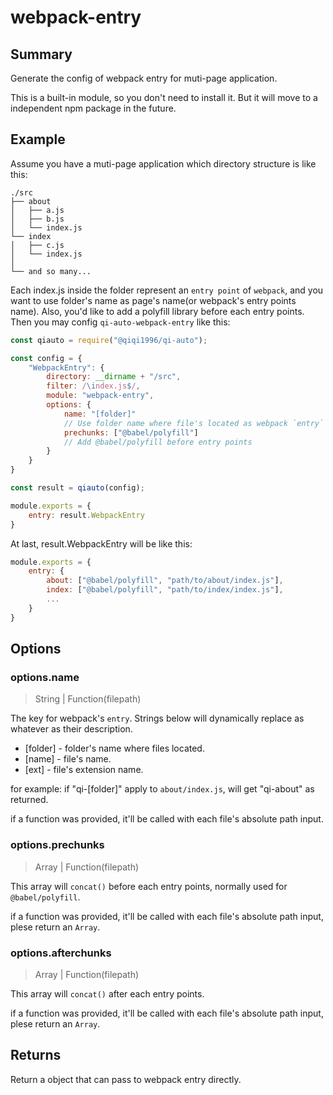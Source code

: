 # webpack-entry

## Summary

Generate the config of webpack entry for muti-page application.

This is a built-in module, so you don't need to install it. But it will move to a independent npm package in the future.

## Example

Assume you have a muti-page application which directory structure is like this:

```
./src
├── about
│   ├── a.js
│   ├── b.js
│   └── index.js
└── index
│   ├── c.js
│   └── index.js
│
└── and so many...
```

Each index.js inside the folder represent an `entry point` of `webpack`, and you want to use folder's name as page's name(or webpack's entry points name). Also, you'd like to add a polyfill library before each entry points. Then you may config `qi-auto-webpack-entry` like this:

```javascript
const qiauto = require("@qiqi1996/qi-auto");

const config = {
    "WebpackEntry": {
        directory: __dirname + "/src",
        filter: /\index.js$/,
        module: "webpack-entry",
        options: {
            name: "[folder]"
            // Use folder name where file's located as webpack `entry`'s key
            prechunks: ["@babel/polyfill"]
            // Add @babel/polyfill before entry points
        }
    }
}

const result = qiauto(config);

module.exports = {
    entry: result.WebpackEntry
}
```

At last, result.WebpackEntry will be like this:

```javascript
module.exports = {
    entry: {
        about: ["@babel/polyfill", "path/to/about/index.js"],
        index: ["@babel/polyfill", "path/to/index/index.js"],
        ...
    }
}
```

## Options

### options.name

> String | Function(filepath)

The key for webpack's `entry`. Strings below will dynamically replace as whatever as their description.

* [folder] - folder's name where files located.  
* [name] - file's name.  
* [ext] - file's extension name.  

for example: if "qi-[folder]" apply to `about/index.js`, will get "qi-about" as returned.

if a function was provided, it'll be called with each file's absolute path input.

### options.prechunks

> Array | Function(filepath)

This array will `concat()` before each entry points, normally used for `@babel/polyfill`.

if a function was provided, it'll be called with each file's absolute path input, plese return an `Array`.

### options.afterchunks

> Array | Function(filepath)

This array will `concat()` after each entry points.

if a function was provided, it'll be called with each file's absolute path input, plese return an `Array`.

## Returns

Return a object that can pass to webpack entry directly.